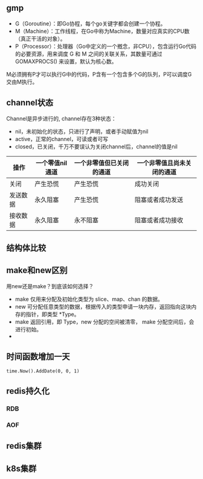 ## gmp

* G（Goroutine）：即Go协程，每个go关键字都会创建一个协程。
* M（Machine）：工作线程，在Go中称为Machine，数量对应真实的CPU数（真正干活的对象）。
* P（Processor）：处理器（Go中定义的一个摡念，非CPU），包含运行Go代码的必要资源，用来调度 G 和 M 之间的关联关系，其数量可通过
  GOMAXPROCS() 来设置，默认为核心数。

M必须拥有P才可以执行G中的代码，P含有一个包含多个G的队列，P可以调度G交由M执行。

## channel状态

Channel是异步进行的, channel存在3种状态：

* nil，未初始化的状态，只进行了声明，或者手动赋值为nil
* active，正常的channel，可读或者可写
* closed，已关闭，千万不要误认为关闭channel后，channel的值是nil

| 操作   | 一个零值nil通道 | 一个非零值但已关闭的通道 | 一个非零值且尚未关闭的通道 |
|------|-----------|--------------|---------------|
| 关闭   | 	产生恐慌     | 	产生恐慌        | 	成功关闭         |
| 发送数据 | 	永久阻塞     | 	产生恐慌        | 	阻塞或者成功发送     |
| 接收数据 | 	永久阻塞     | 	永不阻塞        | 	阻塞或者成功接收     |

## 结构体比较

## make和new区别

用new还是make？到底该如何选择？

* make 仅用来分配及初始化类型为 slice、map、chan 的数据。
* new 可分配任意类型的数据，根据传入的类型申请一块内存，返回指向这块内存的指针，即类型 *Type。
* make 返回引用，即 Type，new 分配的空间被清零， make 分配空间后，会进行初始。
*

## 时间函数增加一天

`time.Now().AddDate(0, 0, 1)
`

## redis持久化

### RDB

### AOF

## redis集群

## k8s集群

